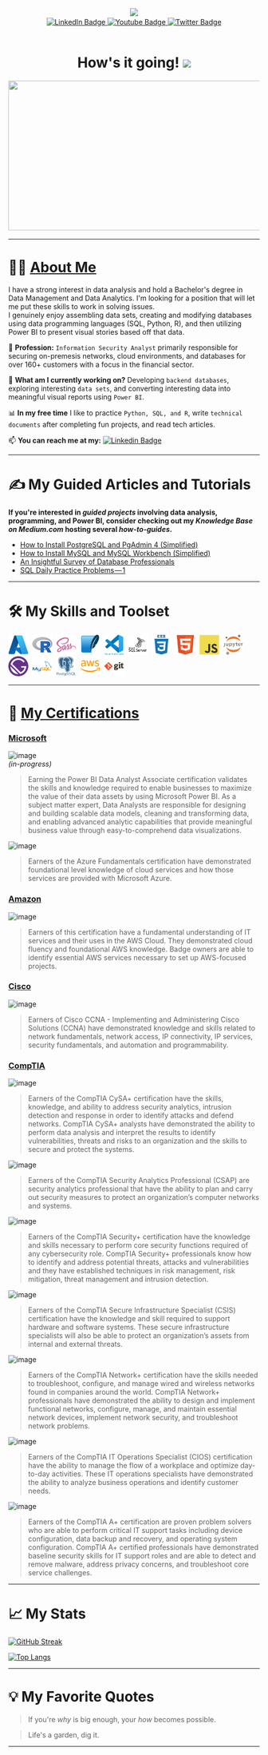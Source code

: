 <div id="header" align="center">
  <img src="https://media.giphy.com/media/M9gbBd9nbDrOTu1Mqx/giphy.gif" width="200"/>
  <div id="badges">
    <a href="https://www.linkedin.com/in/carlosonthecloud">
      <img src="https://img.shields.io/badge/LinkedIn-blue?style=for-the-badge&logo=linkedin&logoColor=white" alt="LinkedIn Badge"/>
    </a>
    <a href="your-youtube-URL">
      <img src="https://img.shields.io/badge/YouTube-red?style=for-the-badge&logo=youtube&logoColor=white" alt="Youtube Badge"/>
    </a>
    <a href="https://twitter.com/CarlosOnDevops">
      <img src="https://img.shields.io/badge/Twitter-blue?style=for-the-badge&logo=twitter&logoColor=white" alt="Twitter Badge"/>
    </a>
  </div>
     <img src="https://komarev.com/ghpvc/?username=CarlosOnDevOps&style=flat-square&color=blue" alt=""/>
  <h1>
  How's it going! 
  <img src="https://media.giphy.com/media/hvRJCLFzcasrR4ia7z/giphy.gif" width="30px"/>
</h1>
</div>  

<div align="center">
  <img src="https://media.giphy.com/media/dWesBcTLavkZuG35MI/giphy.gif" width="675" height="300"/>
</div>

---

# :man_technologist: [About Me](https://www.linkedin.com/in/carlosonthecloud/)
I have a strong interest in data analysis and hold a Bachelor's degree in Data Management and Data Analytics. I'm looking for a position that will let me put these skills to work in solving issues. <br />
I genuinely enjoy assembling data sets, creating and modifying databases using data programming languages (SQL, Python, R), and then utilizing Power BI to present visual stories based off that data.  <br />

:brain: **Profession:** `Information Security Analyst` primarily responsible for securing on-premesis networks, cloud environments, and databases for over 160+ customers with a focus in the financial sector.

:seedling: **What am I currently working on?** Developing `backend databases`, exploring interesting `data sets`, and converting interesting data into meaningful visual reports using `Power BI`.

:bar_chart: **In my free time** I like to practice `Python, SQL, and R`, write `technical documents` after completing fun projects, and read tech articles.

:mailbox: **You can reach me at my:** [![Linkedin Badge](https://img.shields.io/badge/LinkedIn-blue?style=for-the-badge&logo=linkedin&logoColor=white)](www.linkedin.com/in/josé-carlos-moreno-aa2a18192)

---

# :writing_hand: My Guided Articles and Tutorials
**If you're interested in _guided projects_ involving data analysis, programming, and Power BI, consider checking out my _Knowledge Base on Medium.com_ hosting several _how-to-guides_.**

<!-- BLOG-POST-LIST:START -->
- [How to Install PostgreSQL and PgAdmin 4 &lpar;Simplified&rpar;](https://medium.com/@cmor3/how-to-install-postgresql-and-pgadmin-4-simplified-270e0b32a05b?source=rss-515980d3c555------2)
- [How to Install MySQL and MySQL Workbench &lpar;Simplified&rpar;](https://medium.com/@cmor3/how-to-install-mysql-and-mysql-workbench-simplified-bbcf637f28f0?source=rss-515980d3c555------2)
- [An Insightful Survey of Database Professionals](https://medium.com/@cmor3/an-insightful-survey-of-database-professionals-c2721af9d65e?source=rss-515980d3c555------2)
- [SQL Daily Practice Problems — 1](https://medium.com/@cmor3/sql-daily-practice-problems-1-7d50567a7130?source=rss-515980d3c555------2)
<!-- BLOG-POST-LIST:END -->

---

# :hammer_and_wrench: My Skills and Toolset 
<div>
  <img src="https://github.com/devicons/devicon/blob/master/icons/azure/azure-original.svg" title="Azure" alt="Azure" width="40" height="40"/>&nbsp;
  <img src="https://github.com/devicons/devicon/blob/master/icons/r/r-original.svg" title="R" alt="R" width="40" height="40"/>&nbsp;
  <img src="https://github.com/devicons/devicon/blob/master/icons/sass/sass-original.svg" title="SASS" alt="SASS" width="40" height="40"/>&nbsp;
  <img src="https://github.com/devicons/devicon/blob/master/icons/sqlite/sqlite-original.svg" title="SQLite" alt="SQLite" width="40" height="40"/>&nbsp;
  <img src="https://github.com/devicons/devicon/blob/master/icons/vscode/vscode-original-wordmark.svg" title="Visual Studio Code" alt="Visual Studio Code" width="40" height="40"/>&nbsp;
  <img src="https://github.com/devicons/devicon/blob/master/icons/microsoftsqlserver/microsoftsqlserver-plain-wordmark.svg" title="Microsoft SQL Server" alt="Microsoft SQL Server" width="40" height="40"/>&nbsp;
  <img src="https://github.com/devicons/devicon/blob/master/icons/css3/css3-plain-wordmark.svg"  title="CSS3" alt="CSS" width="40" height="40"/>&nbsp;
  <img src="https://github.com/devicons/devicon/blob/master/icons/html5/html5-original.svg" title="HTML5" alt="HTML" width="40" height="40"/>&nbsp;
  <img src="https://github.com/devicons/devicon/blob/master/icons/javascript/javascript-original.svg" title="JavaScript" alt="JavaScript" width="40" height="40"/>&nbsp;
  <img src="https://github.com/devicons/devicon/blob/master/icons/jupyter/jupyter-original-wordmark.svg" title="Jupyter" alt="Jupyter" width="40" height="40"/>&nbsp;
  <img src="https://github.com/devicons/devicon/blob/master/icons/gatsby/gatsby-original.svg" title="Gatsby"  alt="Gatsby" width="40" height="40"/>&nbsp;
  <img src="https://github.com/devicons/devicon/blob/master/icons/mysql/mysql-original-wordmark.svg" title="MySQL"  alt="MySQL" width="40" height="40"/>&nbsp;
  <img src="https://github.com/devicons/devicon/blob/master/icons/postgresql/postgresql-plain-wordmark.svg" title="PostgreSQL" alt="PostgreSQL" width="40" height="40"/>&nbsp;
  <img src="https://github.com/devicons/devicon/blob/master/icons/amazonwebservices/amazonwebservices-plain-wordmark.svg" title="AWS" alt="AWS" width="40" height="40"/>&nbsp;
  <img src="https://github.com/devicons/devicon/blob/master/icons/git/git-original-wordmark.svg" title="Git" **alt="Git" width="40" height="40"/>
</div>

---

# 🥇 [My Certifications](https://www.credly.com/users/jose-carlos-moreno.dc467b83)
### [Microsoft](https://www.credly.com/org/microsoft-certification)
![image](https://user-images.githubusercontent.com/111383078/206214420-966eddc8-e4f3-4135-a4c3-e54c052ba110.png)
<br /> *(in-progress)*
>Earning the Power BI Data Analyst Associate certification validates the skills and knowledge required to enable businesses to maximize the value of their data assets by using Microsoft Power BI. As a subject matter expert, Data Analysts are responsible for designing and building scalable data models, cleaning and transforming data, and enabling advanced analytic capabilities that provide meaningful business value through easy-to-comprehend data visualizations.

![image](https://user-images.githubusercontent.com/111383078/206022748-08fcdf05-d091-43c8-891d-bcf15766a98a.png)
> Earners of the Azure Fundamentals certification have demonstrated foundational level knowledge of cloud services and how those services are provided with Microsoft Azure.

### [Amazon](https://www.credly.com/org/amazon-web-services)
![image](https://user-images.githubusercontent.com/111383078/206023568-f4ce9847-b2e5-4866-8c98-327b878ac2de.png)
> Earners of this certification have a fundamental understanding of IT services and their uses in the AWS Cloud. They demonstrated cloud fluency and foundational AWS knowledge. Badge owners are able to identify essential AWS services necessary to set up AWS-focused projects.

### [Cisco](https://www.credly.com/org/cisco)
![image](https://user-images.githubusercontent.com/111383078/206027137-453a9b80-24e6-43ea-90a1-e907be96affd.png)
> Earners of Cisco CCNA - Implementing and Administering Cisco Solutions (CCNA) have demonstrated knowledge and skills related to network fundamentals, network access, IP connectivity, IP services, security fundamentals, and automation and programmability.

### [CompTIA](https://www.credly.com/org/comptia)
![image](https://user-images.githubusercontent.com/111383078/206026365-618604e2-eab3-477e-9270-b36b93c8f524.png)
> Earners of the CompTIA CySA+ certification have the skills, knowledge, and ability to address security analytics, intrusion detection and response in order to identify attacks and defend networks. CompTIA CySA+ analysts have demonstrated the ability to perform data analysis and interpret the results to identify vulnerabilities, threats and risks to an organization and the skills to secure and protect the systems.

![image](https://user-images.githubusercontent.com/111383078/206026439-2e12c60a-7827-4e83-9c09-6b54c62ba9ed.png)
> Earners of the CompTIA Security Analytics Professional (CSAP) are security analytics professional that have the ability to plan and carry out security measures to protect an organization’s computer networks and systems.

![image](https://user-images.githubusercontent.com/111383078/206024180-54d3a35b-b3f6-4cc6-8860-5aa2e11dfb45.png)
> Earners of the CompTIA Security+ certification have the knowledge and skills necessary to perform core security functions required of any cybersecurity role. CompTIA Security+ professionals know how to identify and address potential threats, attacks and vulnerabilities and they have established techniques in risk management, risk mitigation, threat management and intrusion detection.

![image](https://user-images.githubusercontent.com/111383078/206024339-7713f00c-a50a-4d66-bf8b-e9602ce0e713.png)
> Earners of the CompTIA Secure Infrastructure Specialist (CSIS) certification have the knowledge and skill required to support hardware and software systems. These secure infrastructure specialists will also be able to protect an organization’s assets from internal and external threats.

![image](https://user-images.githubusercontent.com/111383078/206024512-286e989c-5bc8-46a9-8a82-d3f6ea9cc568.png)
> Earners of the CompTIA Network+ certification have the skills needed to troubleshoot, configure, and manage wired and wireless networks found in companies around the world. CompTIA Network+ professionals have demonstrated the ability to design and implement functional networks, configure, manage, and maintain essential network devices, implement network security, and troubleshoot network problems.

![image](https://user-images.githubusercontent.com/111383078/206024646-0a08644e-7d90-4940-85aa-e8fed7ca35a7.png)
> Earners of the CompTIA IT Operations Specialist (CIOS) certification have the ability to manage the flow of a workplace and optimize day-to-day activities. These IT operations specialists have demonstrated the ability to analyze business operations and identify customer needs.

![image](https://user-images.githubusercontent.com/111383078/206024763-4b27fcfc-fecb-4c22-b495-1d94e7ac659d.png)
> Earners of the CompTIA A+ certification are proven problem solvers who are able to perform critical IT support tasks including device configuration, data backup and recovery, and operating system configuration. CompTIA A+ certified professionals have demonstrated baseline security skills for IT support roles and are able to detect and remove malware, address privacy concerns, and troubleshoot core service challenges.

---

# 📈 My Stats 
[![GitHub Streak](http://github-readme-streak-stats.herokuapp.com?user=CarlosOnDevOps&theme=radical&hide_border=true&date_format=M%20j%5B%2C%20Y%5D)](https://git.io/streak-stats)

[![Top Langs](https://github-readme-stats.vercel.app/api/top-langs/?username=CarlosOnDevOps)](https://github.com/anuraghazra/github-readme-stats)

---

# :bulb: My Favorite Quotes
> If you're *why* is big enough, your *how* becomes possible.

> Life's a garden, dig it.

---
